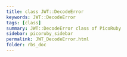 ```yaml
---
title: class JWT::DecodeError
keywords: JWT::DecodeError
tags: [class]
summary: JWT::DecodeError class of PicoRuby
sidebar: picoruby_sidebar
permalink: JWT_DecodeError.html
folder: rbs_doc
---
```

